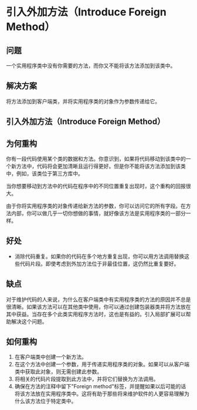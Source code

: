 # 引入外加方法（Introduce Foreign Method）

## 问题
一个实用程序类中没有你需要的方法，而你又不能将该方法添加到该类中。

## 解决方案
将方法添加到客户端类，并将实用程序类的对象作为参数传递给它。


## 引入外加方法（Introduce Foreign Method）

## 为何重构
你有一段代码使用某个类的数据和方法。你意识到，如果将代码移动到该类中的一个新方法中，代码将会更加清晰且运行得更好。但是你不能将该方法添加到该类中，例如，该类位于第三方库中。

当你想要移动到方法中的代码在程序中的不同位置重复出现时，这个重构的回报很大。

由于你将实用程序类的对象传递给新方法的参数，你可以访问它的所有字段。在方法内部，你可以做几乎一切你想做的事情，就好像该方法是实用程序类的一部分一样。

## 好处
- 消除代码重复。如果你的代码在多个地方重复出现，你可以用方法调用替换这些代码片段。即使考虑到外加方法位于非最佳位置，这仍然比重复要好。

## 缺点
对于维护代码的人来说，为什么在客户端类中有实用程序类的方法的原因并不总是很清晰。如果该方法可以在其他类中使用，你可以通过创建包装器类并将方法放在其中获益。当存在多个此类实用程序方法时，这也是有益的。引入局部扩展可以帮助解决这个问题。

## 如何重构
1. 在客户端类中创建一个新方法。
2. 在这个方法中创建一个参数，用于传递实用程序类的对象。如果可以从客户端类中获取此对象，则无需创建此参数。
3. 将相关的代码片段提取到此方法中，并将它们替换为方法调用。
4. 确保在方法的注释中留下"Foreign method"标签，并提醒如果以后可能的话将该方法放在实用程序类中。这将有助于那些将来维护软件的人更容易理解为什么该方法位于特定类中。
